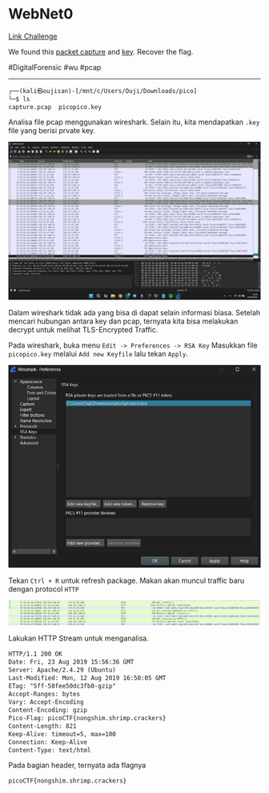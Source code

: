 # WebNet0
[Link Challenge](https://play.picoctf.org/practice/challenge/32)

We found this [packet capture](https://jupiter.challenges.picoctf.org/static/0c84d3636dd088d9fe4efd5d0d869a06/capture.pcap) and [key](https://jupiter.challenges.picoctf.org/static/0c84d3636dd088d9fe4efd5d0d869a06/picopico.key). Recover the flag.

#DigitalForensic #wu #pcap
___
```
┌──(kali㉿oujisan)-[/mnt/c/Users/Ouji/Downloads/pico]
└─$ ls
capture.pcap  picopico.key
```

Analisa file pcap menggunakan wireshark. Selain itu, kita mendapatkan `.key` file yang berisi prvate key.

![pcap](./img/pcap.png)

Dalam wireshark tidak ada yang bisa di dapat selain informasi biasa. Setelah mencari hubungan antara key dan pcap, ternyata kita bisa melakukan decrypt untuk melihat TLS-Encrypted Traffic.

Pada wireshark, buka menu `Edit -> Preferences -> RSA Key` Masukkan file `picopico.key` melalui `Add new Keyfile` lalu tekan `Apply`.

![key](./img/rsakey.png)

Tekan `Ctrl + R` untuk refresh package. Makan akan muncul traffic baru dengan protocol `HTTP`

![http.png](./img/http.png)

Lakukan HTTP Stream untuk menganalisa.
```
HTTP/1.1 200 OK
Date: Fri, 23 Aug 2019 15:56:36 GMT
Server: Apache/2.4.29 (Ubuntu)
Last-Modified: Mon, 12 Aug 2019 16:50:05 GMT
ETag: "5ff-58fee50dc3fb0-gzip"
Accept-Ranges: bytes
Vary: Accept-Encoding
Content-Encoding: gzip
Pico-Flag: picoCTF{nongshim.shrimp.crackers}
Content-Length: 821
Keep-Alive: timeout=5, max=100
Connection: Keep-Alive
Content-Type: text/html
```

Pada bagian header, ternyata ada flagnya
```
picoCTF{nongshim.shrimp.crackers}
```